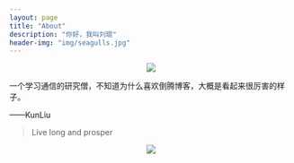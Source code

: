 ```yaml
---
layout: page
title: "About"
description: "你好，我叫刘琨"
header-img: "img/seagulls.jpg"
---
```


<center>
    <p><img src="http://dreamofbook.qiniudn.com/Zero.JPG" align="center"></p>
</center>

一个学习通信的研究僧，不知道为什么喜欢倒腾博客，大概是看起来很厉害的样子。

——KunLiu


> Live long and prosper

<center>
    <p><img src="http://dreamofbook.qiniudn.com/hacker.png" align="center"></p>
</center>
